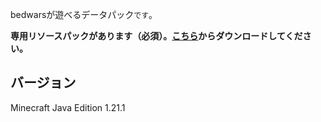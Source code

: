 bedwarsが遊べるデータパック`です`。

**専用リソースパックがあります（必須）。[こちら](https://github.com/spaceriku13/space-bedwars-resourcepack)からダウンロードしてください。**
## バージョン
 Minecraft Java Edition 1.21.1
